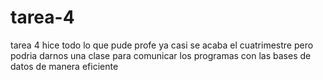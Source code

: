 # tarea-4
tarea 4
hice todo lo que pude profe  ya casi se acaba el cuatrimestre pero podria darnos una clase para comunicar los programas con las bases de datos de manera eficiente 
